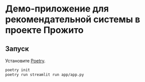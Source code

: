 # Демо-приложение для рекомендательной системы в проекте Прожито

## Запуск

Установите [Poetry](https://python-poetry.org/docs/).

```bash
poetry init
poetry run streamlit run app/app.py
```
